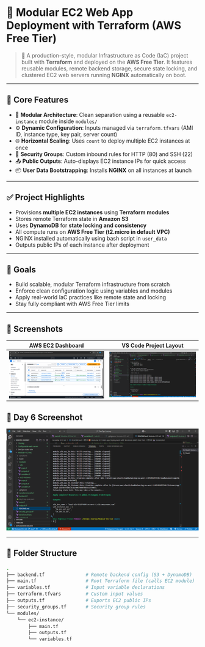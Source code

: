   # 🧱 Modular EC2 Web App Deployment with Terraform (AWS Free Tier)

> 🚀 A production-style, modular Infrastructure as Code (IaC) project built with **Terraform** and deployed on the **AWS Free Tier**. It features reusable modules, remote backend storage, secure state locking, and clustered EC2 web servers running **NGINX** automatically on boot.

---

## 🔧 Core Features

- 🧱 **Modular Architecture**: Clean separation using a reusable `ec2-instance` module inside `modules/`
- ⚙️ **Dynamic Configuration**: Inputs managed via `terraform.tfvars` (AMI ID, instance type, key pair, server count)
- 🌐 **Horizontal Scaling**: Uses `count` to deploy multiple EC2 instances at once
- 🔐 **Security Groups**: Custom inbound rules for HTTP (80) and SSH (22)
- 📤 **Public Outputs**: Auto-displays EC2 instance IPs for quick access
- 📦 **User Data Bootstrapping**: Installs **NGINX** on all instances at launch

---

## ✅ Project Highlights

- Provisions **multiple EC2 instances** using **Terraform modules**
- Stores remote Terraform state in **Amazon S3**
- Uses **DynamoDB** for **state locking and consistency**
- All compute runs on **AWS Free Tier (t2.micro in default VPC)**
- NGINX installed automatically using bash script in `user_data`
- Outputs public IPs of each instance after deployment

---

## 📌 Goals

- Build scalable, modular Terraform infrastructure from scratch
- Enforce clean configuration logic using variables and modules
- Apply real-world IaC practices like remote state and locking
- Stay fully compliant with AWS Free Tier limits

---

## 📸 Screenshots

| AWS EC2 Dashboard | VS Code Project Layout |
|-------------------|------------------------|
| ![EC2 Dashboard](./Asset/aws.png) | ![VS Code](./Asset/code.png) |
 ## 📸 Day 6 Screenshot

![Day 6 VS Code](./Asset/day6.png)



---

## 📁 Folder Structure

```bash
.
├── backend.tf               # Remote backend config (S3 + DynamoDB)
├── main.tf                  # Root Terraform file (calls EC2 module)
├── variables.tf             # Input variable declarations
├── terraform.tfvars         # Custom input values
├── outputs.tf               # Exports EC2 public IPs
├── security_groups.tf       # Security group rules
└── modules/
    └── ec2-instance/
        ├── main.tf
        ├── outputs.tf
        └── variables.tf
